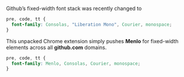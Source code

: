 Github’s fixed-width font stack was recently changed to

```css
pre, code, tt {
  font-family: Consolas, "Liberation Mono", Courier, monospace;
}
```

This unpacked Chrome extension simply pushes **Menlo** for fixed-width elements across all **github.com** domains.

```css
pre, code, tt {
  font-family: Menlo, Consolas, Courier, monospace;
}
```
